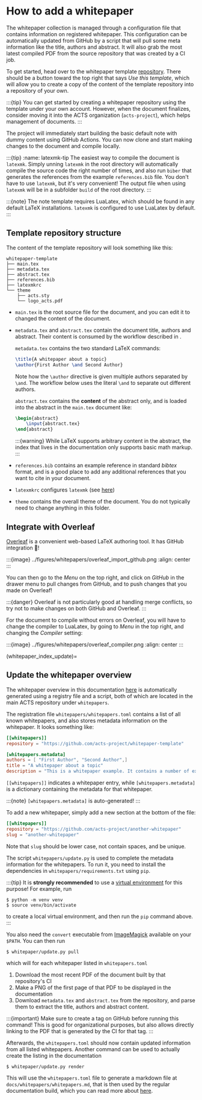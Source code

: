 # How to add a whitepaper

The whitepaper collection is managed through a configuration file that
contains information on registered whitepaper. This configuration can be
automatically updated from GitHub by a script that will pull some meta
information like the title, authors and abstract. It will also grab the
most latest compiled PDF from the source repository that was created by a
CI job.

To get started, head over to the whitepaper template
[repository](https://github.com/acts-project/whitepaper-template). There
should be a button toward the top right that says *Use this template*,
which will allow you to create a copy of the content of the template
repository into a repository of your own.

:::{tip}
You can get started by creating a whitepaper repository using the template
under your own account. However, when the document finalizes, consider
moving it into the ACTS organization (`acts-project`), which helps
management of documents.
:::

The project will immediately start building the basic default note with
dummy content using GitHub Actions. You can now clone and start making
changes to the document and compile locally. 

:::{tip}
:name: latexmk-tip
The easiest way to compile the document is `latexmk`. Simply unning `latexmk`
in the root directory will automatically compile the source code the right
number of times, and also run `biber` that generates the references from the
example `references.bib` file. You don't have to use `latexmk`, but it's very
convenient! The output file when using `latexmk` will be in a subfolder `build`
of the root directory.
:::

:::{note}
The note template requires LuaLatex, which should be found in any default
LaTeX installations. `latexmk` is configured to use LuaLatex by default.
:::

## Template repository structure

The content of the template repository will look something like this:

```console
whitepaper-template
├── main.tex
├── metadata.tex
├── abstract.tex
├── references.bib
├── latexmkrc
└── theme
    ├── acts.sty
    └── logo_acts.pdf
```

- `main.tex` is the root source file for the document, and you can edit it to
changed the content of the document.

- `metadata.tex` and `abstract.tex` contain the document title, authors and
   abstract. Their content is consumed by the workflow described in
   [](#whitepaper_index_update).

   `metadata.tex` contains the two standard LaTeX commands:

   ```tex
   \title{A whitepaper about a topic}
   \author{First Author \and Second Author}
   ```

   Note how the `\author` directive is given multiple authors separated by `\and`.
   The workflow below uses the literal `\and` to separate out different authors.

   `abstract.tex` contains the **content** of the abstract only, and is loaded
   into the abstract in the `main.tex` document like:

   ```tex
   \begin{abstract}
       \input{abstract.tex}
   \end{abstract}
   ```

   :::{warning}
   While LaTeX supports arbitrary content in the abstract, the index that lives in
   the documentation only supports basic math markup.
   :::

- `references.bib` contains an example reference in standard *bibtex* format, and
  is a good place to add any additional references that you want to cite in 
  your document.

- `latexmkrc` configures `latexmk` (see [here](#latexmk-tip))

- `theme` contains the overall theme of the document. You do not typically need 
  to change anything in this folder.

## Integrate with Overleaf

[Overleaf](https://overleaf.com) is a convenient web-based LaTeX authoring tool. It has GitHub integration 🎉!

:::{image} ../figures/whitepapers/overleaf_import_github.png
:align: center
:::

You can then go to the *Menu* on the top right, and click on *GitHub* in the drawer menu to pull changes from GitHub, and to push changes that you made on Overleaf!

:::{danger}
Overleaf is not particularly good at handling merge conflicts, so try not to make changes on both GitHub and Overleaf.
:::

For the document to compile without errors on Overleaf, you will have to change the compiler to LuaLatex, by going to *Menu* in the top right, and changing the *Compiler* setting:

:::{image} ../figures/whitepapers/overleaf_compiler.png
:align: center
:::

(whitepaper_index_update)=
## Update the whitepaper overview

The whitepaper overview in this documentation [here](#whitepaper-index) is
automatically generated using a registry file and a script, both of which are
located in the main ACTS repository under `whitepapers`.

The registration file `whitepapers/whitepapers.toml` contains a list of all
known whitepapers, and also stores metadata information on the whitepaper. It looks something like:

```toml
[[whitepapers]]
repository = "https://github.com/acts-project/whitepaper-template"

[whitepapers.metadata]
authors = [ "First Author", "Second Author",]
title = "A whitepaper about a topic"
description = "This is a whitepaper example. It contains a number of example\npatterns, layouts etc.\nSimple math like $a + b = c$ or even $\\sqrt{s} = 14$ TeV is supported!\n\nQuisque ullamcorper placerat ipsum. Cras nibh. Morbi vel justo vitae lacus\ntincidunt ultrices. Lorem ipsum dolor sit amet, consectetuer adipiscing elit. In hac\nhabitasse platea dictumst. Integer tempus convallis augue. Etiam facilisis. Nunc\nelementum fermentum wisi. Aenean placerat. Ut imperdiet, enim sed gravida\nsollicitudin, felis odio placerat quam, ac pulvinar elit purus eget enim. Nunc vitae\ntortor. Proin tempus nibh sit amet nisl. Vivamus quis tortor vitae risus porta\nvehicula."
```

`[[whitepapers]]` indicates a whitepaper entry, while `[whitepapers.metadata]` is a dictionary containing the metadata for that whitepaper.

:::{note}
`[whitepapers.metadata]` is auto-generated!
:::

To add a new whitepaper, simply add a new section at the bottom of the file:

```toml
[[whitepapers]]
repository = "https://github.com/acts-project/another-whitepaper"
slug = "another-whitepaper"
```

Note that `slug` should be lower case, not contain spaces, and be unique.

The script `whitepapers/update.py` is used to complete the metadata information
for the whitepapers. To run it, you need to install the dependencies in
`whitepapers/requirements.txt` using `pip`.

:::{tip}
It is **strongly recommended** to use a [virtual
environment](https://realpython.com/python-virtual-environments-a-primer/) for
this purpose! For example, run 

```console
$ python -m venv venv
$ source venv/bin/activate
```

to create a local virtual environment, and then run the `pip` command above.
:::

You also need the `convert` executable from
[ImageMagick](https://imagemagick.org/) available on your `$PATH`.  You can
then run 

```console
$ whitepaper/update.py pull
```

which will for each whitepaper listed in `whitepapers.toml`

1. Download the most recent PDF of the document built by that repository's CI
2. Make a PNG of the first page of that PDF to be displayed in the documentation
3. Download `metadata.tex` and `abstract.tex` from the repository, and parse 
   them to extract the title, authors and abstract content.

:::{important}
Make sure to create a tag on GitHub before running this command! This is good
for organizational purposes, but also allows directly linking to the PDF that
is generated by the CI for that tag.
:::

Afterwards, the `whitepapers.toml` should now contain updated information
from all listed whitepapers. Another command can be used to actually create
the listing in the documentation 

```console
$ whitepaper/update.py render
```

This will use the `whitepapers.toml` file to generate a markdown file at `docs/whitepapers/whitepapers.md`, that is then used by the regular documentation build, which you can read more about [here](#build_docs).
